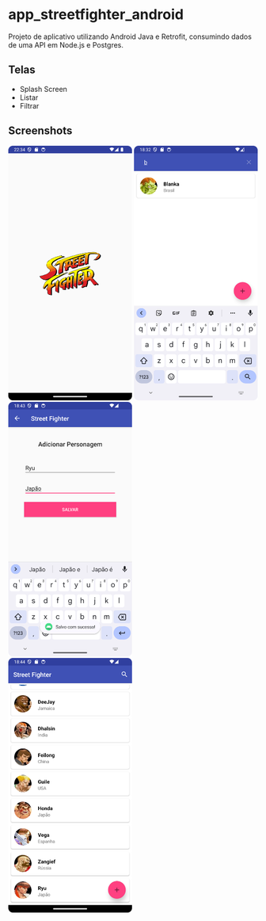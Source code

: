 # app_streetfighter_android

Projeto de aplicativo utilizando Android Java e Retrofit, consumindo dados de uma API em Node.js e Postgres.

## Telas
- Splash Screen
- Listar
- Filtrar

## Screenshots
<img src="https://github.com/rlhorochovec/app_streetfighter_android/blob/develop/screenshots/splash_screen.png" width="250" /> <img src="https://github.com/rlhorochovec/app_streetfighter_android/blob/develop/screenshots/filter_fighter.png" width="250" /> <img src="https://github.com/rlhorochovec/app_streetfighter_android/blob/develop/screenshots/create_fighter.png" width="250" /> <br /> <img src="https://github.com/rlhorochovec/app_streetfighter_android/blob/develop/screenshots/list_fighters.png" width="250" />